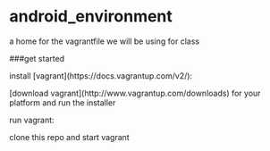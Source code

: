 # android_environment
a home for the vagrantfile we will be using for class

###get started
<p>install [vagrant](https://docs.vagrantup.com/v2/):</p>
<p>  [download vagrant](http://www.vagrantup.com/downloads) for your platform and run the installer</p>

<p>run vagrant:</p>
<p>  clone this repo and start vagrant </p>
